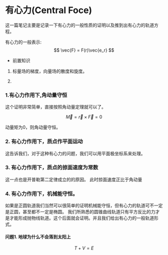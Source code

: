 # 有心力(Central Foce)

这一篇笔记主要是记录一下有心力的一般性质的证明以及推到出有心力的轨道方程。

有心力的一般表示:
$$
\vec{F} = F(r)\vec{e_r}
$$

- 前置知识

1. 标量场的梯度，向量场的散度和旋度。

2. 


### 1.有心力作用下,角动量守恒

这个证明非常简单，直接按照角动量定理就可以了。

$$
\vec{M} = \vec{r}\times\vec{F} = 0
$$

动量矩为0，则角动量守恒。

### 2. 有心力作用下，质点作平面运动

这告诉我们，对于这种有心力的问题，我们可以用平面极坐标系来处理。

### 3. 有心力作用下，质点的掠面速度为常数

这一点也是开普勒第二定律成立的的原因。
此时掠面速度正比于角动量

### 4. 有心力作用下，机械能守恒。

如果是正圆轨道我们当然可以很简单的证明机械能守恒，但有心力的轨道可不一定是正圆，甚至都不一定是椭圆。
我们所熟悉的圆锥曲线轨道只有平方反比的力才是才能形成抛物线轨道。这个后面就会证明。并且我们给出有心力的一般轨道形式。


#### 问题1.  地球为什么不会落到太阳上

$$T+V = E$$